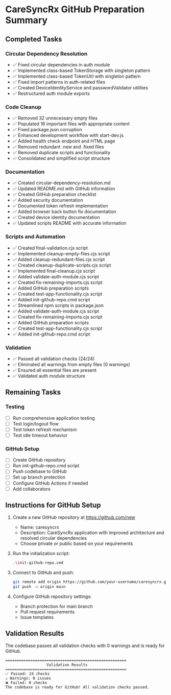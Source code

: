 # CareSyncRx GitHub Preparation Summary

## Completed Tasks

### Circular Dependency Resolution
- ✅ Fixed circular dependencies in auth module
- ✅ Implemented class-based TokenStorage with singleton pattern
- ✅ Implemented class-based TokenUtil with singleton pattern
- ✅ Fixed import patterns in auth-related files
- ✅ Created DeviceIdentityService and passwordValidator utilities
- ✅ Restructured auth module exports

### Code Cleanup
- ✅ Removed 32 unnecessary empty files
- ✅ Populated 16 important files with appropriate content
- ✅ Fixed package.json corruption
- ✅ Enhanced development workflow with start-dev.js
- ✅ Added health check endpoint and HTML page
- ✅ Removed redundant .new and .fixed files
- ✅ Removed duplicate scripts and functionality
- ✅ Consolidated and simplified script structure

### Documentation
- ✅ Created circular-dependency-resolution.md
- ✅ Updated README.md with GitHub information
- ✅ Created GitHub preparation checklist
- ✅ Added security documentation
- ✅ Documented token refresh implementation
- ✅ Added browser back button fix documentation
- ✅ Created device identity documentation
- ✅ Updated scripts README with accurate information

### Scripts and Automation
- ✅ Created final-validation.cjs script
- ✅ Implemented cleanup-empty-files.cjs script
- ✅ Added cleanup-redundant-files.cjs script
- ✅ Created cleanup-duplicate-scripts.cjs script
- ✅ Implemented final-cleanup.cjs script
- ✅ Added validate-auth-module.cjs script
- ✅ Created fix-remaining-imports.cjs script
- ✅ Added GitHub preparation scripts
- ✅ Created test-app-functionality.cjs script
- ✅ Added init-github-repo.cmd script
- ✅ Streamlined npm scripts in package.json
- ✅ Added validate-auth-module.cjs script
- ✅ Created fix-remaining-imports.cjs script
- ✅ Added GitHub preparation scripts
- ✅ Created test-app-functionality.cjs script
- ✅ Added init-github-repo.cmd script

### Validation
- ✅ Passed all validation checks (24/24)
- ✅ Eliminated all warnings from empty files (0 warnings)
- ✅ Ensured all essential files are present
- ✅ Validated auth module structure

## Remaining Tasks

### Testing
- [ ] Run comprehensive application testing
- [ ] Test login/logout flow
- [ ] Test token refresh mechanism
- [ ] Test idle timeout behavior

### GitHub Setup
- [ ] Create GitHub repository
- [ ] Run init-github-repo.cmd script
- [ ] Push codebase to GitHub
- [ ] Set up branch protection
- [ ] Configure GitHub Actions if needed
- [ ] Add collaborators

## Instructions for GitHub Setup

1. Create a new GitHub repository at https://github.com/new
   - Name: caresyncrx
   - Description: CareSyncRx application with improved architecture and resolved circular dependencies
   - Choose private or public based on your requirements

2. Run the initialization script:
   ```bash
   .\init-github-repo.cmd
   ```

3. Connect to GitHub and push:
   ```bash
   git remote add origin https://github.com/your-username/caresyncrx.git
   git push -u origin main
   ```

4. Configure GitHub repository settings:
   - Branch protection for main branch
   - Pull request requirements
   - Issue templates

## Validation Results
The codebase passes all validation checks with 0 warnings and is ready for GitHub.

```
=====================================================
                  Validation Results
=====================================================
✅ Passed: 24 checks
⚠️ Warnings: 0 issues
❌ Failed: 0 checks
The codebase is ready for GitHub! All validation checks passed.
```
